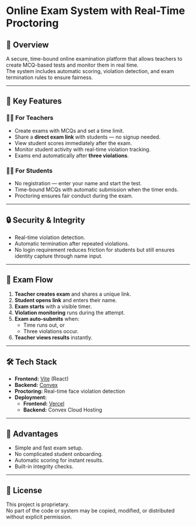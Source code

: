 # Online Exam System with Real-Time Proctoring

## 📌 Overview
A secure, time-bound online examination platform that allows teachers to create MCQ-based tests and monitor them in real time.  
The system includes automatic scoring, violation detection, and exam termination rules to ensure fairness.

---

## 🚀 Key Features

### 👨‍🏫 For Teachers
- Create exams with MCQs and set a time limit.
- Share a **direct exam link** with students — no signup needed.
- View student scores immediately after the exam.
- Monitor student activity with real-time violation tracking.
- Exams end automatically after **three violations**.

### 🧑‍🎓 For Students
- No registration — enter your name and start the test.
- Time-bound MCQs with automatic submission when the timer ends.
- Proctoring ensures fair conduct during the exam.

---

## 🔒 Security & Integrity
- Real-time violation detection.
- Automatic termination after repeated violations.
- No login requirement reduces friction for students but still ensures identity capture through name input.

---

## 📖 Exam Flow

1. **Teacher creates exam** and shares a unique link.
2. **Student opens link** and enters their name.
3. **Exam starts** with a visible timer.
4. **Violation monitoring** runs during the attempt.
5. **Exam auto-submits** when:
   - Time runs out, or
   - Three violations occur.
6. **Teacher views results** instantly.

---

## 🛠 Tech Stack
- **Frontend:** [Vite](https://vitejs.dev/) (React)
- **Backend:** [Convex](https://convex.dev/)
- **Proctoring:** Real-time face violation detection
- **Deployment:**
  - **Frontend:** [Vercel](https://vercel.com/)
  - **Backend:** Convex Cloud Hosting

---

## 🌟 Advantages
- Simple and fast exam setup.
- No complicated student onboarding.
- Automatic scoring for instant results.
- Built-in integrity checks.

---

## 📜 License
This project is proprietary.  
No part of the code or system may be copied, modified, or distributed without explicit permission.
